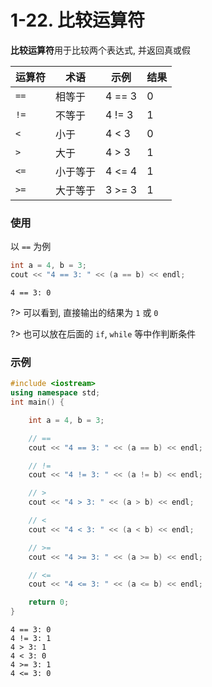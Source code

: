 # 1-22. 比较运算符

**比较运算符**用于比较两个表达式, 并返回真或假

| 运算符 | 术语 | 示例 | 结果 |
| ------ | ---- | --------- | ----- |
| `==` | 相等于 | 4 == 3 | 0 |
| `!=` | 不等于 | 4 != 3 | 1 |
| `<` | 小于 | 4 < 3 | 0 |
| `>` | 大于 | 4 > 3 | 1 |
| `<=` | 小于等于 | 4 <= 4 | 1 |
| `>=` | 大于等于 | 3 >= 3 | 1 |

### 使用

以 `==` 为例

```cpp
int a = 4, b = 3;
cout << "4 == 3: " << (a == b) << endl;
```

```output
4 == 3: 0
```

?> 可以看到, 直接输出的结果为 `1` 或 `0`

?> 也可以放在后面的 `if`, `while` 等中作判断条件

### 示例

```cpp
#include <iostream>
using namespace std;
int main() {

    int a = 4, b = 3;

    // ==
    cout << "4 == 3: " << (a == b) << endl;

    // !=
    cout << "4 != 3: " << (a != b) << endl;

    // >
    cout << "4 > 3: " << (a > b) << endl;

    // <
    cout << "4 < 3: " << (a < b) << endl;

    // >=
    cout << "4 >= 3: " << (a >= b) << endl;

    // <=
    cout << "4 <= 3: " << (a <= b) << endl;

    return 0;
}
```

```output
4 == 3: 0
4 != 3: 1
4 > 3: 1
4 < 3: 0
4 >= 3: 1
4 <= 3: 0
```